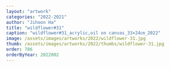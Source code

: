 ```yaml
---
layout: "artwork"
categories: "2022-2021"
author: "Jihoon Ha"
title: "wildflower#31"
caption: "wildflower#31_acrylic,oil on canvas_33×24㎝_2022"
image: /assets/images/artworks/2022/wildflower-31.jpg
thumb: /assets/images/artworks/2022/thumbs/wildflower-31.jpg
order: 786
orderByYear: 2022002
---
```

